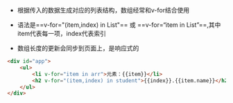 - 根据传入的数据生成对应的列表结构，数组经常和v-for结合使用
    
- 语法是==v-for="(item,index) in List"== 或 ==v-for=“item in List”==,其中item代表每一项，index代表索引
    
- 数组长度的更新会同步到页面上，是响应式的

```html
<div id="app">
	<ul>
    	<li v-for="item in arr">元素：{{item}}</li>
    	<h2 v-for="(item,index) in student">{{index}}.{{item.name}}</h2>
	</ul>
</div>


```